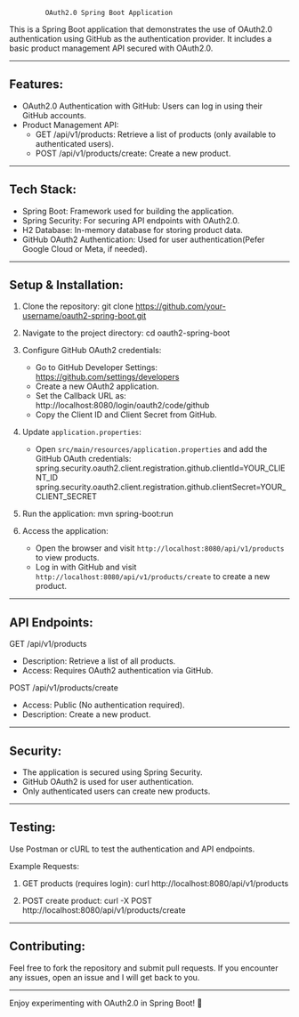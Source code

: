 
             OAuth2.0 Spring Boot Application

This is a Spring Boot application that demonstrates
the use of OAuth2.0 authentication using GitHub as the
authentication provider. It includes a basic product
management API secured with OAuth2.0.

-------------------------------------------------------
Features:
-------------------------------------------------------
- OAuth2.0 Authentication with GitHub: Users can log in
  using their GitHub accounts.
- Product Management API:
  - GET /api/v1/products: Retrieve a list of products  (only available to authenticated users).
  - POST /api/v1/products/create: Create a new product.

-------------------------------------------------------
Tech Stack:
-------------------------------------------------------
- Spring Boot: Framework used for building the application.
- Spring Security: For securing API endpoints with OAuth2.0.
- H2 Database: In-memory database for storing product data.
- GitHub OAuth2 Authentication: Used for user authentication(Pefer Google Cloud or Meta, if needed).

-------------------------------------------------------
Setup & Installation:
-------------------------------------------------------

1. Clone the repository:
   git clone https://github.com/your-username/oauth2-spring-boot.git

2. Navigate to the project directory:
   cd oauth2-spring-boot

3. Configure GitHub OAuth2 credentials:
   - Go to GitHub Developer Settings: https://github.com/settings/developers
   - Create a new OAuth2 application.
   - Set the Callback URL as:
     http://localhost:8080/login/oauth2/code/github
   - Copy the Client ID and Client Secret from GitHub.

4. Update `application.properties`:
   - Open `src/main/resources/application.properties` and
     add the GitHub OAuth credentials:
     spring.security.oauth2.client.registration.github.clientId=YOUR_CLIENT_ID
     spring.security.oauth2.client.registration.github.clientSecret=YOUR_CLIENT_SECRET

5. Run the application:
   mvn spring-boot:run

6. Access the application:
   - Open the browser and visit `http://localhost:8080/api/v1/products`
     to view products.
   - Log in with GitHub and visit `http://localhost:8080/api/v1/products/create`
     to create a new product.

-------------------------------------------------------
API Endpoints:
-------------------------------------------------------
GET /api/v1/products
- Description: Retrieve a list of all products.
- Access: Requires OAuth2 authentication via GitHub.

POST /api/v1/products/create
- Access: Public (No authentication required).
- Description: Create a new product.

-------------------------------------------------------
Security:
-------------------------------------------------------
- The application is secured using Spring Security.
- GitHub OAuth2 is used for user authentication.
- Only authenticated users can create new products.

-------------------------------------------------------
Testing:
-------------------------------------------------------
Use Postman or cURL to test the authentication and API endpoints.

Example Requests:
1. GET products (requires login):
   curl http://localhost:8080/api/v1/products

2. POST create product:
   curl -X POST http://localhost:8080/api/v1/products/create

-------------------------------------------------------
Contributing:
-------------------------------------------------------
Feel free to fork the repository and submit pull requests.
If you encounter any issues, open an issue and I will get back to you.

-------------------------------------------------------
Enjoy experimenting with OAuth2.0 in Spring Boot! 🚀
